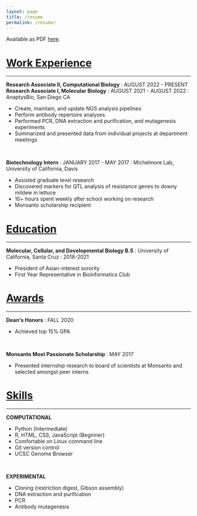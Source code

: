 ```yaml
---
layout: page
title: /resume
permalink: /resume/
---
```


Available as PDF [here](https://drive.google.com/file/d/1aSyNPJ-DPnTKEHf_WivjV31--0PzeP2t/view?usp=sharing).

# <ins> Work Experience </ins> <br>
----------

**Research Associate II, Computational Biology**
:   AUGUST 2022 - PRESENT 
<br>
**Research Associate I, Molecular Biology**
:   AUGUST 2021 - AUGUST 2022 
:   AnaptysBio, San Diego CA

* Create, maintain, and update NGS analysis pipelines
* Perform antibody repertoire analyses 
* Performed PCR, DNA extraction and purification, and
mutagenesis experiments 
* Summarized and presented data from individual projects at
department meetings 

<br>

**Biotechnology Intern**
:   JANUARY 2017 - MAY 2017
:   Michelmore Lab, University of California, Davis

* Assisted graduate level research
* Discovered markers for QTL analysis of resistance genes to downy mildew in lettuce
* 10+ hours spent weekly after school working on research
* Monsanto scholarship recipient


# <ins> Education </ins><br>
----------

**Molecular, Cellular, and Developmental Biology B.S**
:   University of California, Santa Cruz
:   2018-2021

* President of Asian-interest sorority
* First Year Representative in Bioinformatics Club


# <ins> Awards </ins><br>
----------

**Dean's Honors**
:   FALL 2020

* Achieved top 15% GPA
  
<br>

**Monsanto Most Passionate Scholarship**
:   MAY 2017

* Presented internship research to board of scientists at Monsanto and selected amongst peer interns

# <ins> Skills </ins><br>
----------

**COMPUTATIONAL**
* Python (Intermediate)
* R, HTML, CSS, JavaScript (Beginner)
* Comfortable on Linux command line
* Git version control
* UCSC Genome Browser
  
<br>

**EXPERIMENTAL**
* Cloning (restriction digest, Gibson assembly)
* DNA extraction and purification
* PCR
* Antibody mutagenesis